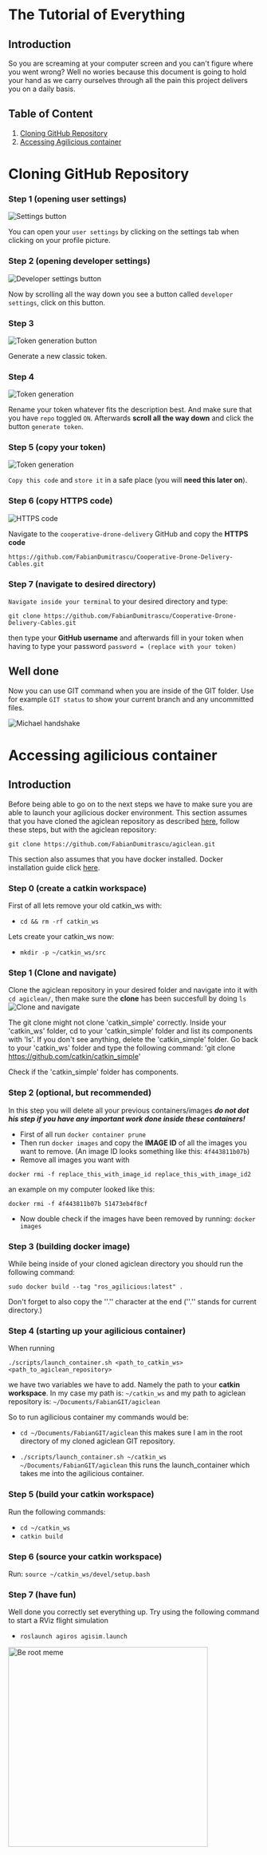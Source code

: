 # The Tutorial of Everything

## Introduction
So you are screaming at your computer screen and you can't figure where you went wrong? Well no wories because this document is going to hold your hand as we carry ourselves through all the pain this project delivers you on a daily basis. 

## Table of Content
1. [Cloning GitHub Repository](#cloning-github-repository)
2. [Accessing Agilicious container](#accessing-agilicious-container)


# Cloning GitHub Repository
### Step 1 (opening user settings)


![Settings button](Figures/Tutorial_1/screenshot_settings_button.png)

You can open your `user settings` by clicking on the settings tab when clicking on your profile picture.

### Step 2 (opening developer settings)

![Developer settings button](Figures/Tutorial_1/screenshot_developer_settings.png)

Now by scrolling all the way down you see a button called `developer settings`, click on this button.

### Step 3 

![Token generation button](Figures/Tutorial_1/screenshot_token_generation.png)

Generate a new classic token.

### Step 4

![Token generation](Figures/Tutorial_1/screenshot_token_2.png)

Rename your token whatever fits the description best. And make sure that you have `repo` toggled `ON`. Afterwards **scroll all the way down** and click the button `generate token`.

### Step 5 (copy your token)

![Token generation](Figures/Tutorial_1/screenshot_token_code.png)

`Copy this code` and `store it` in a safe place (you will **need this later on**).

### Step 6 (copy HTTPS code)

![HTTPS code](Figures/Tutorial_1/screenshot_https.png)

Navigate to the `cooperative-drone-delivery` GitHub and copy the **HTTPS code**

```https://github.com/FabianDumitrascu/Cooperative-Drone-Delivery-Cables.git```

### Step 7 (navigate to desired directory)

`Navigate inside your terminal` to your desired directory and type: 

```git clone https://github.com/FabianDumitrascu/Cooperative-Drone-Delivery-Cables.git```

then type your **GitHub username** and afterwards fill in your token when having to type your password `password = (replace with your token)`

## Well done

Now you can use GIT command when you are inside of the GIT folder. Use for example `GIT status` to show your current branch and any uncommitted files.

![Michael handshake](Figures/Tutorial_1/meme_handshake_michael.png)

# Accessing agilicious container

## Introduction

Before being able to go on to the next steps we have to make sure you are able to launch your agilicious docker environment. This section assumes that you have cloned the agiclean repository as described [here](#cloning-github-repository), follow these steps, but with the agiclean repository: 

```git clone https://github.com/FabianDumitrascu/agiclean.git```

This section also assumes that you have docker installed. Docker installation guide click [here](https://docs.docker.com/engine/install/linux-postinstall/).

### Step 0 (create a catkin workspace)

First of all lets remove your old catkin_ws with:
- `cd && rm -rf catkin_ws` 

Lets create your catkin_ws now:
- `mkdir -p ~/catkin_ws/src`

### Step 1 (Clone and navigate)
Clone the agiclean repository in your desired folder and navigate into it with `cd agiclean/`, then make sure the **clone** has been succesfull by doing `ls`
![Clone and navigate](Figures/Tutorial_2/ss_git_clone_and_cd_agiclean.png)

The git clone might not clone 'catkin_simple' correctly. Inside your 'catkin_ws' folder, cd to your 'catkin_simple' folder and list its components with 'ls'. If you don't see anything, delete the 'catkin_simple' folder. Go back to your 'catkin_ws' folder and type the following command:
'git clone https://github.com/catkin/catkin_simple'

Check if the 'catkin_simple' folder has components.

### Step 2 (optional, but recommended)

In this step you will delete all your previous containers/images ***do not dot his step if you have any important work done inside these containers!***

- First of all run `docker container prune`
- Then run `docker images` and copy the **IMAGE ID** of all the images you want to remove. (An image ID looks something like this: `4f443811b07b`)
- Remove all images you want with 

`docker rmi -f replace_this_with_image_id replace_this_with_image_id2` 

an example on my computer looked like this: 

`docker rmi -f 4f443811b07b 51473eb4f8cf`

- Now double check if the images have been removed by running: `docker images`

### Step 3 (building docker image)

While being inside of your cloned agiclean directory you should  run the following command:

```sudo docker build --tag "ros_agilicious:latest" .``` 

Don't forget to also copy the ''.'' character at the end (''.'' stands for current directory.)

### Step 4 (starting up your agilicious container)

When running 

`./scripts/launch_container.sh <path_to_catkin_ws> <path_to_agiclean_repository>` 

we have two variables we have to add. Namely the path to your **catkin workspace**. In my case my path is: `~/catkin_ws` and my path to agiclean repository is: `~/Documents/FabianGIT/agiclean`

So to run agilicious container my commands would be:

- `cd ~/Documents/FabianGIT/agiclean` this makes sure I am in the root directory of my cloned agiclean GIT repository.

- `./scripts/launch_container.sh ~/catkin_ws ~/Documents/FabianGIT/agiclean` this runs the launch_container which takes me into the agilicious container.

### Step 5 (build your catkin workspace)

Run the following commands:

- `cd ~/catkin_ws`
- `catkin build`

### Step 6 (source your catkin workspace)

Run: `source ~/catkin_ws/devel/setup.bash`

### Step 7 (have fun)

Well done you correctly set everything up. Try using the following command to start a RViz flight simulation

- `roslaunch agiros agisim.launch`

<img src="Figures/Tutorial_2/be_root_meme.png" alt="Be root meme" width="400"/>


